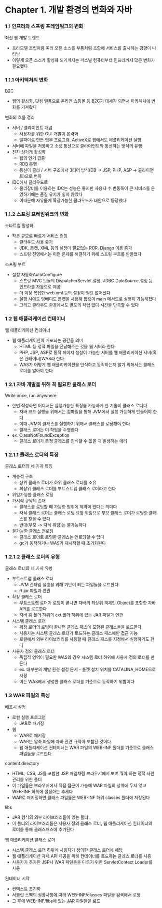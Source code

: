 # Chapter 1. 개발 환경의 변화와 자바

### 1.1 인프라와 스프링 프레임워크의 변화

최신 웹 개발 트렌드
* 프라모델 조립처럼 여러 오픈 소스를 부품처럼 조합해 서비스를 출시하는 경향이 나타남
* 이렇게 오픈 소스가 활성화 되기까지는 퍼스널 컴퓨터부터 인프라까지 많은 변화가 필요했다

### 1.1.1 아키텍처의 변화

B2C
* 웹의 활성화, 닷컴 열풍으로 온라인 쇼핑몰 등 B2C가 대세가 되면서 아키텍처에 변화를 가져왔다

변화의 흐름 정리
* 서버 / 클라이언트 개념
  - 사용자를 위한 GUI 개발이 본격화
  - 델파이로 만든 업무 프로그램, ActiveX로 웹에서도 애플리케이션 실행
* 서버에 파일을 저장하고 소켓 통신으로 클라이언트와 통신하는 방식의 유행
* 전자 상거래 활성화
  - 웹의 인기 급증
  - RDB 흥행
  - 통신이 클라 / 서버 구조에서 3티어 방식(DB -> JSP, PHP, ASP -> 클라이언트)으로 변화
* IDC에서 클라우드로
  - 물리장비를 이용하는 IDC는 성능은 좋지만 사용자 수 변동폭이 큰 서비스를 운영하기에는 품질 유지가 쉽지 않았다
  - 이때문에 자유롭게 확장가능한 클라우드가 대안으로 등장했다

### 1.1.2 스프링 프레임워크의 변화

스타트업 활성화
* 작은 규모로 빠르게 서비스 런칭
  - 클라우드 사용 증가
  - JDK, 톰캣, XML 등의 설정이 필요없는 ROR, Django 이용 증가
  - 스프링 진영에서는 이런 문제를 해결하기 위해 스프링 부트를 만들었다

스프링 부트
* 설정 자동화AutoConfigure
  - 스프링 MVC 모듈의 DispatcherServlet 설정, JDBC DataSource 설정 등 인프라를 자동으로 제공
  - 더 이상 복잡한 web.xml 등의 설정이 필요 없어졌다
  - 실행 시에도 임베디드 톰켓을 사용해 톰캣이 main 메서드로 실행이 가능해졌다
  - 그리고 클라우드 환경에서도 별도의 작업 없이 시간을 단축할 수 있다

### 1.2 웹 애플리케이션 컨테이너

웹 애플리케이션 컨테이너
* 웹 애플리케이션이 배포되는 공간을 의미
  - HTML 등 정적 파일을 전달해주는 것을 웹 서버라 한다
  - PHP, JSP, ASP로 동적 페이지 생성이 가능한 서버를 웹 애플리케이션 서버(혹은 컨테이너)WAS라 한다
  - WAS가 어떻게 웹 애플리케이션을 인식하고 동작하는지 알기 위해서는 클래스 로더를 알아야 한다

### 1.2.1 자바 개발을 위해 꼭 필요한 클래스 로더

Write once, run anywhere
* 한번 작성하면 어디서든 실행가능한 특징을 가능하게 한 기술이 클래스 로더다
  - 자바 코드 실행을 위해서는 컴파일을 통해 JVM에서 실행 가능하게 만들어야 한다
  - 이때 JVM이 클래스를 실행하기 위해서 클래스를 로딩해야 한다
  - 클래스 로더는 이 작업을 수행한다
* ex. ClassNotFoundException
  - 클래스 로더가 특정 클래스를 인식할 수 없을 때 발생하는 에러

### 1.2.1.1 클래스 로더의 특징

클래스 로더의 네 가지 특징
* 계층적 구조
  - 상위 클래스 로더가 하위 클래스 로더를 소유
  - 최상위 클래스 로더를 부트스트랩 클래스 로더라고 한다
* 위임가능한 클래스 로딩
* 가시적 규약의 존재
  - 클래스를 로딩할 때 가능한 범위에 제약이 있다는 의미다
  - 자식 클래스 로더는 클래스 로딩 요청 위임으로 부모 클래스 로더가 로딩한 클래스를 찾을 수 있다
  - 반대(부모 -> 자식 위임)는 불가능하다
* 불가능한 클래스 언로딩
  - 클래스 로더로 로딩한 클래스는 언로딩할 수 없다
  - gc가 동작하거나 WAS가 재시작할 때 초기화된다

### 1.2.1.2 클래스 로더의 유형

클래스 로더의 네 가지 유형
* 부트스트랩 클래스 로더
  - JVM 런타임 실행을 위해 기반이 되는 파일들을 로드한다
  - rt.jar 파일과 연관
* 확장 클래스 로더
  - 부트스트랩 로더가 로딩이 끝나면 자바의 최상위 객체인 Object를 포함한 자바 API를 로드한다
  - 자바 홈 폴더 하위의 ext 폴더 하위에 있는 JAR 파일과 연관
* 시스템 클래스 로더
  - 확장 로더의 로딩이 끝나면 클래스 패스에 포함된 클래스들을 로드한다
  - 사용자는 시스템 클래스 로더가 로드하는 클래스 패스에만 접근 가능
  - 로컬에서 외부 라이브러리를 사용할 때 클래스 패스를 지정해서 실행하기도 한다
* 사용자 정의 클래스 로더
  - 독립적 영역이 필요한 WAS의 경우 시스템 로더 하위에 사용자 정의 로더를 만든다
  - ex. 대부분의 개발 환경 설정 문서 - 톰캣 설치 위치를 CATALINA_HOME으로 지정
  - 이는 WAS에서 생성한 클래스 로더를 기준으로 동작하기 위함이다

### 1.3 WAR 파일의 특성

배포시 설정
* 로컬 실행 프로그램
  - JAR로 패키징
* 웹 
  - WAR로 패키징
  - WAR는 압축 파일에 자바 관련 규약이 포함된 것이다
  - 웹 애플리케이션 컨테이너는 WAR 파일의 WEB-INF 폴더를 기준으로 클래스 파일들을 로드한다
  
content directory
* HTML, CSS, JS를 포함한 JSP 파일처럼 브라우저에서 보여 줘야 하는 정적 자원 관리를 위한 폴더
* 이 파일들은 브라우저에서 직접 접근이 가능해 WAR 파일의 상위에 두지 않고 WEB-INF 하위에 설정하는 추세다
* WAR로 패키징하면 클래스 파일들은 WEB-INF 하위 classes 폴더에 저장된다

libs
* JAR 형식의 외부 라이브러리들이 있는 폴더
* 이 폴더의 라이브러리들은 사용자 정의 클래스 로더, 웹 애플리케이션 컨테이너의 로더를 통해 클래스패스에 추가된다

웹 애플리케이션 클래스 로더
* 시스템 클래스 로더 하위에 사용자가 정의한 클래스 로더에 해당
* 웹 애플리케이션 자체 API 제공을 위해 컨테이너를 로드하는 클래스 로더를 사용
* 사용자가 추가한 JSP나 WAR 파일들을 다루기 위한 ServletContext Loader를 사용
 
컨테이너 시작 
* 컨텍스트 초기화
* 서블릿 스펙의 권장사항에 따라 WEB-INF/classes 파일을 검색해서 로딩
* 그 후에 WEB-INF/libs에 있는 JAR 파일들을 로드